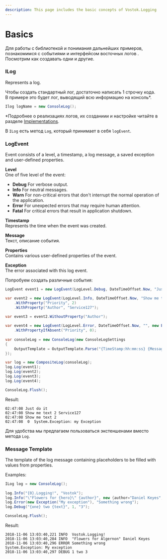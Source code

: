 ```yaml
---
description: This page includes the basic concepts of Vostok.Logging
---
```


# Basics

Для работы с библиотекой и понимания дальнейших примеров, познакомимся с событиями и интерфейсом восточных логов . Посмотрим как создавать одни и другие.

### ILog

Represents a log. 

Чтобы создать стандартный лог, достаточно написать 1 строчку кода.  
В примере это будет лог, выводящий всю информацию на консоль\*. 

```csharp
Ilog logName = new ConsoleLog();
```

\*Подробнее о реализациях логов, их созданиии и настройке читайте в разделе [Implementations](implementations/).

В `ILog` есть метод `Log`, который принимает в себя `logEvent`.

### LogEvent

Event consists of a level, a timestamp, a log message, a saved exception and user-defined properties.

**Level**  
One of five level of the event:

* **Debug** For verbose output.
* **Info** For neutral messages.
* **Warn** For non-critical errors that don't interrupt the normal operation of the application.
* **Error** For unexpected errors that may require human attention.
* **Fatal** For critical errors that result in application shutdown.

**Timestamp**  
Represents the time when the event was created.

**Message**  
Текст, описание события.

**Properties**  
Contains various user-defined properties of the event.

**Exception**  
The error associated with this log event.

Попробуем создать различные события:

```csharp
LogEvent event1 = new LogEvent(LogLevel.Debug, DateTimeOffset.Now, "Just do it");

var event2 = new LogEvent(LogLevel.Info, DateTimeOffset.Now, "Show me text")
    .WithProperty("Priority", 2)
    .WithProperty("Author", "Service127");

var event3 = event2.WithoutProperty("Author");
    
var event4 = new LogEvent(LogLevel.Error, DateTimeOffset.Now, "", new Exception("my Exception"))
    .WithPropertyIfAbsent("Priority", 0);
    
var consoleLog = new ConsoleLog(new ConsoleLogSettings
{
    OutputTemplate = OutputTemplate.Parse("{TimeStamp:hh:mm:ss} {Message} {Priority} {Author} {Exception}{NewLine}")
});

var log = new CompositeLog(consoleLog);
log.Log(event1);
log.Log(event2);
log.Log(event3);
log.Log(event4);

ConsoleLog.Flush();
```

Result:

```aspnet
02:47:08 Just do it   
02:47:08 Show me text 2 Service127 
02:47:08 Show me text 2  
02:47:08  0  System.Exception: my Exception
```

Для удобства мы предлагаем пользоваться экстеншенами вместо метода `Log`.

### **Message Template**

The template of the log message containing placeholders to be filled with values from properties.

Examples:

```csharp
ILog log = new ConsoleLog();
            
log.Info("{0}.Logging!", "Vostok");
log.Info("\"Flowers for {hero}\" {author}", new {author="Daniel Keyes", hero="Algernon"});
log.Error(new Exception("My exception"), "Something wrong");
log.Debug("{one} two {text}", 1, "3");

ConsoleLog.Flush();
```

Result:

```aspnet
2018-11-06 13:03:40,221 INFO  Vostok.Logging!
2018-11-06 13:03:40,284 INFO  "Flowers for Algernon" Daniel Keyes
2018-11-06 13:03:40,296 ERROR Something wrong
System.Exception: My exception
2018-11-06 13:03:40,297 DEBUG 1 two 3
```




